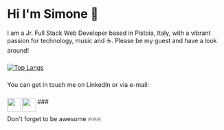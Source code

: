 # Hi I'm Simone 👋

I am a Jr. Full Stack Web Developer based in Pistoia, Italy, with a vibrant passion for technology, music and ☕.
Please be my guest and have a look around!

###
[![Top Langs](https://github-readme-stats.vercel.app/api/top-langs/?username=elmurie&langs_count=8&layout=compact)](https://github.com/elmurie/github-readme-stats)

###
You can get in touch me on LinkedIn or via e-mail: 
###
<a href="https://www.linkedin.com/in/simone-morieri/"><img src="https://i.imgur.com/PhMEbqz.png" align="left" width="32"></a> 
<a href="mailto:elmurie@gmail.com"><img src="https://i.imgur.com/rw2rM8d.png" align="left" width="32" ></a> ###
###
Don't forget to be awesome :fire::fire::fire:

